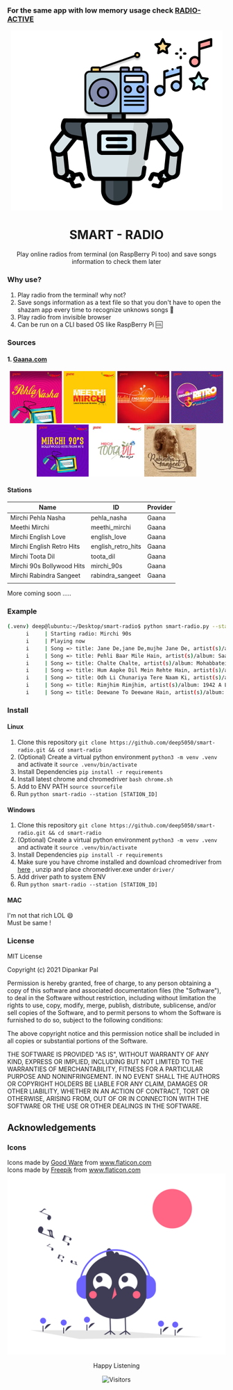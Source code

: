 ###  For the same app with low memory usage check [RADIO-ACTIVE](https://github.com/deep5050/radio-active)

<div align=center>
<img align=center src=images/logo.png>
<h1 align=center>SMART - RADIO </h1>
<p align=center> Play online radios from terminal (on RaspBerry Pi too) and save songs information to check them later </p>
</div>


### Why use?

1. Play radio from the terminal! why not?
2. Save songs information as a text file so that you don't have to open the shazam app every time to recognize unknows songs :tada:
3. Play radio from invisible browser 
4. Can be run on a CLI based OS like RaspBerry Pi :cool:

### Sources

#### 1. [**Gaana.com**](https://gaana.com/radio/)

<p align=center>
<img src=./images/pehla_nasha.jpg height=120px>
<img src=./images/meethi_mirchi.jpg height=120px>
<img src=./images/english_love.jpg height=120px>
<img src=./images/english_retro.jpg height=120px>
<img src=./images/mirchi_90s.jpg height=120px>
<img src=./images/toota_dil.jpg height=120px>
<img src=./images/rabindra_sangeet.jpg height=120px>

</p>

#### Stations

| Name                      | ID                 | Provider |
| ------------------------- | ------------------ | -------- |
| Mirchi Pehla Nasha        | pehla_nasha        | Gaana    |
| Meethi Mirchi             | meethi_mirchi      | Gaana    |
| Mirchi English Love       | english_love       | Gaana    |
| Mirchi English Retro Hits | english_retro_hits | Gaana    |
| Mirchi Toota Dil          | toota_dil          | Gaana    |
| Mirchi 90s Bollywood Hits | mirchi_90s         | Gaana    |
| Mirchi Rabindra Sangeet   | rabindra_sangeet   | Gaana    |
|                           |                    |          |

More coming soon .....

### Example

``` bash
(.venv) deep@lubuntu:~/Desktop/smart-radio$ python smart-radio.py --station mirchi_90s
      i     | Starting radio: Mirchi 90s
      i     | Playing now
      i     | Song => title: Jane De,jane De,mujhe Jane De, artist(s)/album: Shola Aur Shabnam
      i     | Song => title: Pehli Baar Mile Hain, artist(s)/album: Saajan
      i     | Song => title: Chalte Chalte, artist(s)/album: Mohabbatein
      i     | Song => title: Hum Aapke Dil Mein Rehte Hain, artist(s)/album: Hum Aapke Dil Mein Rehte Hain
      i     | Song => title: Odh Li Chunariya Tere Naam Ki, artist(s)/album: Pyaar Kiya To Darna Kya
      i     | Song => title: Rimjhim Rimjhim, artist(s)/album: 1942 A Love Story
      i     | Song => title: Deewane To Deewane Hain, artist(s)/album: Deewane To Deewane Hain
```

### Install

#### Linux

1. Clone this repository `git clone https://github.com/deep5050/smart-radio.git && cd smart-radio`
2. (Optional) Create a virtual python environment `python3 -m venv .venv` and activate it `source .venv/bin/activate`
3. Install Dependencies `pip install -r requirements`
4. Install latest chrome and chromedriver `bash chrome.sh`
5. Add to ENV PATH `source sourcefile`
6. Run `python smart-radio --station [STATION_ID]`

#### Windows

1. Clone this repository `git clone https://github.com/deep5050/smart-radio.git && cd smart-radio`
2. (Optional) Create a virtual python environment `python3 -m venv .venv` and activate it `source .venv/bin/activate`
3. Install Dependencies `pip install -r requirements`
4. Make sure you have chrome installed and download chromedriver from [here](http://chromedriver.chromium.org/downloads) , unzip  and place chromedriver.exe  under `driver/`
5. Add driver path to system ENV
5.  Run `python smart-radio --station [STATION_ID]`

#### MAC

I'm not that rich LOL :smile:  
Must be same !

### License

MIT License

Copyright (c) 2021 Dipankar Pal

Permission is hereby granted, free of charge, to any person obtaining a copy
of this software and associated documentation files (the "Software"), to deal
in the Software without restriction, including without limitation the rights
to use, copy, modify, merge, publish, distribute, sublicense, and/or sell
copies of the Software, and to permit persons to whom the Software is
furnished to do so, subject to the following conditions:

The above copyright notice and this permission notice shall be included in all
copies or substantial portions of the Software.

THE SOFTWARE IS PROVIDED "AS IS", WITHOUT WARRANTY OF ANY KIND, EXPRESS OR
IMPLIED, INCLUDING BUT NOT LIMITED TO THE WARRANTIES OF MERCHANTABILITY,
FITNESS FOR A PARTICULAR PURPOSE AND NONINFRINGEMENT. IN NO EVENT SHALL THE
AUTHORS OR COPYRIGHT HOLDERS BE LIABLE FOR ANY CLAIM, DAMAGES OR OTHER
LIABILITY, WHETHER IN AN ACTION OF CONTRACT, TORT OR OTHERWISE, ARISING FROM,
OUT OF OR IN CONNECTION WITH THE SOFTWARE OR THE USE OR OTHER DEALINGS IN THE
SOFTWARE.


## Acknowledgements
### Icons
<div>Icons made by <a href="https://www.flaticon.com/authors/good-ware" title="Good Ware">Good Ware</a> from <a href="https://www.flaticon.com/" title="Flaticon">www.flaticon.com</a>
</div>
<div>Icons made by <a href="https://www.freepik.com" title="Freepik">Freepik</a> from <a href="https://www.flaticon.com/" title="Flaticon">www.flaticon.com</a></div>

<div align=center>
<img src=images/footer.png>
<p align=center> Happy Listening </p>
<p align=center><img align=center  src="https://visitor-badge.laobi.icu/badge?page_id=deep5050.smart-radio" alt="Visitors">  </p>

</div>
